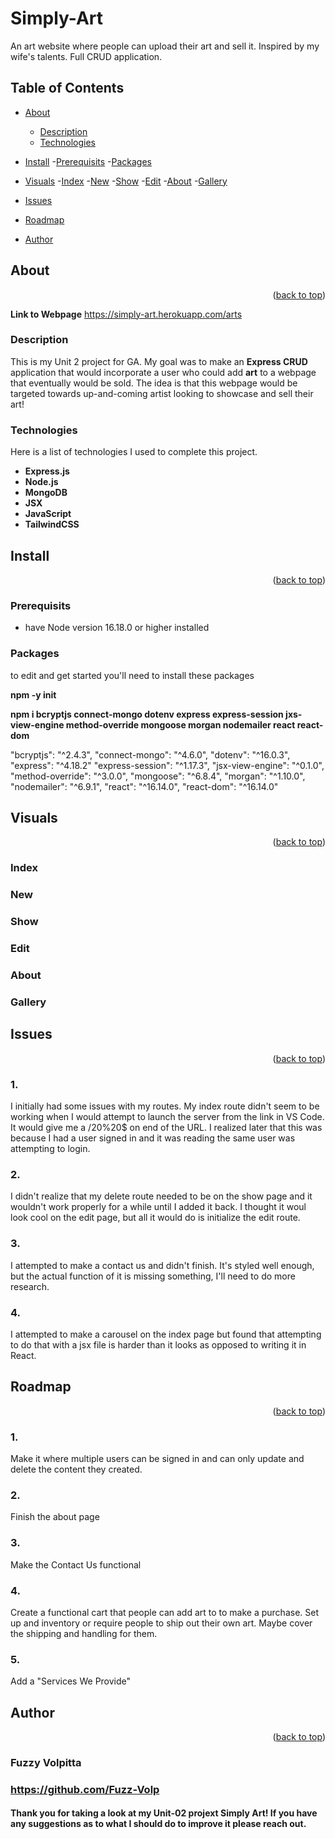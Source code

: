 <a name="readme-top"></a>
# Simply-Art
An art website where people can upload their art and sell it. Inspired by my wife's talents. Full CRUD application.  

## Table of Contents

- [About](#about)
    - [Description](#description)
    - [Technologies](#technologies)

- [Install](#install)
    -[Prerequisits](#prerequisits)
    -[Packages](#packages)

- [Visuals](#visuals)
    -[Index](#index)
    -[New](#new)
    -[Show](#show)
    -[Edit](#edit)
    -[About](#about)
    -[Gallery](#gallery)

- [Issues](#issues)

- [Roadmap](#roadmap)

- [Author](#Author)


## About
<p align="right"> (<a href="#readme-top">back to top</a>) </p>

**Link to Webpage**
https://simply-art.herokuapp.com/arts


### Description
This is my Unit 2 project for GA. My goal was to make an **Express CRUD** application that would incorporate a user who could add **art** to a webpage that eventually would be sold. The idea is that this webpage would be targeted towards up-and-coming artist looking to showcase and sell their art! 
### Technologies
Here is a list of technologies I used to complete this project. 
- **Express.js**
- **Node.js**
- **MongoDB**
- **JSX** 
- **JavaScript**
- **TailwindCSS**
## Install
<p align="right"> (<a href="#readme-top">back to top</a>) </p>

### Prerequisits
- have Node version 16.18.0 or higher installed 
### Packages
to edit and get started you'll need to install these packages

**npm -y init**

**npm i bcryptjs connect-mongo dotenv express express-session jxs-view-engine method-override mongoose morgan nodemailer react react-dom**

"bcryptjs": "^2.4.3",
"connect-mongo": "^4.6.0",
"dotenv": "^16.0.3",
"express": "^4.18.2"
"express-session": "^1.17.3",
"jsx-view-engine": "^0.1.0",
"method-override": "^3.0.0",
"mongoose": "^6.8.4",
"morgan": "^1.10.0",
"nodemailer": "^6.9.1",
"react": "^16.14.0",
"react-dom": "^16.14.0"
## Visuals
<p align="right"> (<a href="#readme-top">back to top</a>) </p>

### Index

### New

### Show

### Edit

### About
### Gallery

## Issues
<p align="right"> (<a href="#readme-top">back to top</a>) </p>

 ### 1.
 I initially had some issues with my routes. My index route didn't seem to be working when I would attempt to launch the server from the link in VS Code. It would give me a 
 /20%20$ on end of the URL. I realized later that this was because I had a user signed in and it was reading the same user was attempting to login.

 ### 2. 
 I didn't realize that my delete route needed to be on the show page and it wouldn't work properly for a while until I added it back. I thought it woul look cool on the edit page, but all it would do is initialize the edit route. 

 ### 3. 
 I attempted to make a contact us and didn't finish. It's styled well enough, but the actual function of it is missing something, I'll need to do more research. 

 ### 4. 
 I attempted to make a carousel on the index page but found that attempting to do that with a jsx file is harder than it looks as opposed to writing it in React. 

## Roadmap
<p align="right"> (<a href="#readme-top">back to top</a>) </p>

### 1. 
Make it where multiple users can be signed in and can only update and delete the content they created. 

### 2. 
Finish the about page 

### 3. 
Make the Contact Us functional 

### 4. 
Create a functional cart that people can add art to to make a purchase. Set up and inventory or require people to ship out their own art. Maybe cover the shipping and handling for them. 

### 5. 
Add a "Services We Provide"
## Author
<p align="right"> (<a href="#readme-top">back to top</a>) </p>

### Fuzzy Volpitta
### https://github.com/Fuzz-Volp

#### Thank you for taking a look at my Unit-02 projext Simply Art! If you have any suggestions as to what I should do to improve it please reach out. 